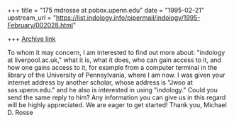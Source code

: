 +++
title = "175 mdrosse at pobox.upenn.edu"
date = "1995-02-21"
upstream_url = "https://list.indology.info/pipermail/indology/1995-February/002028.html"

+++
[Archive link](https://list.indology.info/pipermail/indology/1995-February/002028.html)

To whom it may concern,
         I am interested to find out more about: 
"indology at liverpool.ac.uk," what it is, what it does, who can gain access 
to it, and how one gains access to it, for example from a computer 
terminal in the library of the University of Pennsylvania, where I am now.
        I was given your internet address by another scholar, whose 
address is "Jwoo at sas.upenn.edu." and he also is interested in using 
"indology."  Could you send the same reply to him?
        Any information you can give us in this regard will be highly 
appreciated. We are eager to get started!
        Thank you, 
                 Michael D. Rosse  






